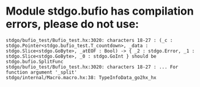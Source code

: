 # Module stdgo.bufio has compilation errors, please do not use:
```
stdgo/bufio_test/Bufio_test.hx:3020: characters 18-27 : (_c : stdgo.Pointer<stdgo.bufio_test.T_countdown>, _data : stdgo.Slice<stdgo.GoByte>, _atEOF : Bool) -> { _2 : stdgo.Error, _1 : stdgo.Slice<stdgo.GoByte>, _0 : stdgo.GoInt } should be stdgo.bufio.SplitFunc
stdgo/bufio_test/Bufio_test.hx:3020: characters 18-27 : ... For function argument '_split'
stdgo/internal/Macro.macro.hx:38: TypeInfoData_go2hx_hx

```

